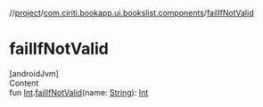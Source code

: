 //[project](../index.md)/[com.ciriti.bookapp.ui.bookslist.components](index.md)/[failIfNotValid](fail-if-not-valid.md)



# failIfNotValid  
[androidJvm]  
Content  
fun [Int](https://kotlinlang.org/api/latest/jvm/stdlib/kotlin/-int/index.html).[failIfNotValid](fail-if-not-valid.md)(name: [String](https://kotlinlang.org/api/latest/jvm/stdlib/kotlin/-string/index.html)): [Int](https://kotlinlang.org/api/latest/jvm/stdlib/kotlin/-int/index.html)  



